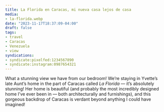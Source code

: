 ```yaml
---
title: La Florida en Caracas, mi nueva casa lejos de casa
media:
- la-florida.webp
date: "2023-11-17T18:37:09-04:00"
draft: false
tags:
- travel
- Caracas
- Venezuela
- view
syndications:
- syndicate:pixelfed:1234567890
- syndicate:instagram:0987654321
---
```


What a stunning view we have from our bedroom! We’re staying in Yvette’s late Aunt’s home in the part of Caracas called _La Florida_ — it’s absolutely stunning! Her home is beautiful (and probably the most incredibly designed home I’ve ever been in — both architecturally and furnishings), and this gorgeous backdrop of Caracas is verdant beyond anything I could have imagined!
